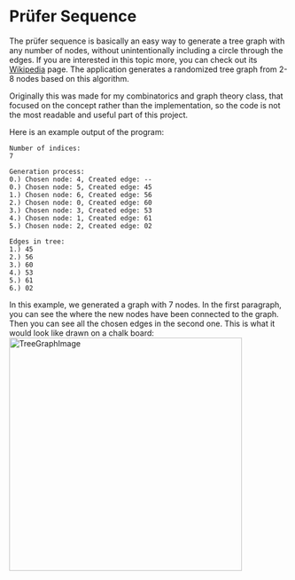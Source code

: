 
# Prüfer Sequence

The prüfer sequence is basically an easy way to generate a tree graph with any number of nodes, without unintentionally including a circle through the edges. If you are interested in this topic more, you can check out its [Wikipedia](https://en.wikipedia.org/wiki/Pr%C3%BCfer_sequence) page. The application generates a randomized tree graph from 2-8 nodes based on this algorithm.

Originally this was made for my combinatorics and graph theory class, that focused on the concept rather than the implementation, so the code is not the most readable and useful part of this project.

Here is an example output of the program:
```
Number of indices:
7

Generation process:  
0.) Chosen node: 4, Created edge: --  
0.) Chosen node: 5, Created edge: 45  
1.) Chosen node: 6, Created edge: 56  
2.) Chosen node: 0, Created edge: 60  
3.) Chosen node: 3, Created edge: 53  
4.) Chosen node: 1, Created edge: 61  
5.) Chosen node: 2, Created edge: 02

Edges in tree:
1.) 45  
2.) 56  
3.) 60  
4.) 53  
5.) 61  
6.) 02
```
In this example, we generated a graph with 7 nodes. In the first paragraph, you can see the where the new nodes have been connected to the graph. Then you can see all the chosen edges in the second one. This is what it would look like drawn on a chalk board:   
<img src="/PrüferSequence/graph.png" alt="TreeGraphImage" width="420" height="420">
